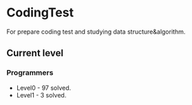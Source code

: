 # CodingTest
For prepare coding test and studying data structure&algorithm.
## Current level
### Programmers
- Level0 - 97 solved.
- Level1 - 3 solved.
